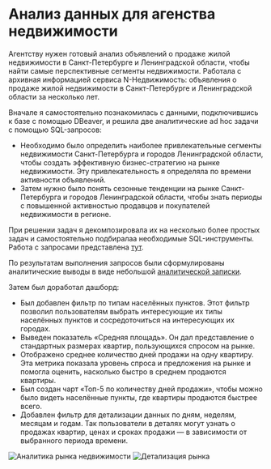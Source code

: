 # Анализ данных для агенства недвижимости

Агентству нужен готовый анализ объявлений о продаже жилой недвижимости в Санкт-Петербурге и Ленинградской области, чтобы найти самые перспективные сегменты недвижимости. Работала с архивная информацией сервиса N-Недвижимость: объявления о продаже жилой недвижимости в Санкт-Петербурге и Ленинградской области за несколько лет.

Вначале я самостоятельно познакомилась с данными, подключившись к базе с помощью DBeaver, и решила две аналитические ad hoc задачи с помощью SQL-запросов: 
- Необходимо было определить наиболее привлекательные сегменты недвижимости Санкт-Петербурга и городов Ленинградской области, чтобы создать эффективную бизнес-стратегию на рынке недвижимости. Эту привлекательность я определяла по времени активности объявлений. 
- Затем нужно было понять сезонные тенденции на рынке Санкт-Петербурга и городов Ленинградской области, чтобы знать периоды с повышенной активностью продавцов и покупателей недвижимости в регионе.

При решении задач я декомпозировала их на несколько более простых задач и самостоятельно подбиралаа необходимые SQL-инструменты. Работа с запросами представлена [тут](https://github.com/Velichko-Anna/real_estate_dashboard/blob/main/Ad_hoc_SQL.sql). 

По результатам выполнения запросов были сформулированы аналитические выводы в виде небольшой [аналитической записки](https://github.com/Velichko-Anna/real_estate_dashboard/blob/main/analytical_note.md).

Затем был доработал дашборд: 
- Был добавлен фильтр по типам населённых пунктов. Этот фильтр позволил пользователям выбрать интересующие их типы населённых пунктов и сосредоточиться на интересующих их городах.
- Выведен показатель «Средняя площадь». Он дал представление о стандартных размерах квартир, пользующихся спросом на рынке.
- Отображено среднее количество дней продажи на одну квартиру. Эта метрика показала уровень спроса и предложения на рынке и помогла оценить, насколько быстро в среднем продаются квартиры. 
- Был создан чарт «Топ-5 по количеству дней продажи», чтобы можно было видеть населённые пункты, где квартиры продаются быстрее всего. 
- Добавлен фильтр для детализации данных по дням, неделям, месяцам и годам. Так пользователи в деталях могут узнать о продажах квартир, ценах и сроках продажи — в зависимости от выбранного периода времени.

![Аналитика рынка недвижимости](https://i.ibb.co/C3HWkfvX/2025-08-29-16-09-47.png)
![Детализация рынка](https://i.ibb.co/R47vwNhS/2025-08-29-16-14-17.png)
